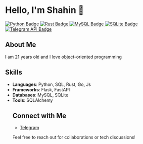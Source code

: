 <h1>Hello, I'm Shahin 👋</h1>

<p>
  <a href="https://github.com/yourusername">
    <img src="https://img.shields.io/badge/Python-3776AB?style=flat&logo=python&logoColor=white" alt="Python Badge"/>
  </a>
  <a href="https://github.com/yourusername">
    <img src="https://img.shields.io/badge/Rust-000000?style=flat&logo=rust&logoColor=white" alt="Rust Badge"/>
  </a>
  <a href="https://github.com/yourusername">
    <img src="https://img.shields.io/badge/MySQL-4479A1?style=flat&logo=mysql&logoColor=white" alt="MySQL Badge"/>
  </a>
  <a href="https://github.com/yourusername">
    <img src="https://img.shields.io/badge/SQLite-003B57?style=flat&logo=sqlite&logoColor=white" alt="SQLite Badge"/>
  </a>
  <a href="https://github.com/yourusername">
    <img src="https://img.shields.io/badge/Telegram_API-2CA5E0?style=flat&logo=telegram&logoColor=white" alt="Telegram API Badge"/>
  </a>
</p>

<h2>About Me</h2>
<p>I am 21 years old and I love object-oriented programming</p>
<h2>Skills</h2>
<ul>
  <li><strong>Languages</strong>: Python, SQL, Rust, Go, Js</li>
  <li><strong>Frameworks</strong>: Flask, FastAPI</li>
  <li><strong>Databases</strong>: MySQL, SQLite</li>
  <li><strong>Tools</strong>: SQLAlchemy</li>

<h2>Connect with Me</h2>
<ul>
  <li><a href="https://t.me/psrZesht">Telegram</a></li>
    </ul>

<p>Feel free to reach out for collaborations or tech discussions!</p>
